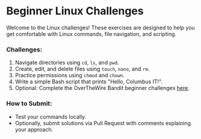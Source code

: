 # Beginner Linux Challenges

Welcome to the Linux challenges! These exercises are designed to help you get comfortable with Linux commands, file navigation, and scripting.

### Challenges:
1. Navigate directories using `cd`, `ls`, and `pwd`.
2. Create, edit, and delete files using `touch`, `nano`, and `rm`.
3. Practice permissions using `chmod` and `chown`.
4. Write a simple Bash script that prints "Hello, Columbus IT!".
5. Optional: Complete the OverTheWire Bandit beginner challenges [here](https://overthewire.org/wargames/bandit/).

### How to Submit:
- Test your commands locally.
- Optionally, submit solutions via Pull Request with comments explaining your approach.
